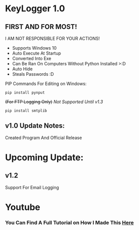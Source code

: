 # KeyLogger 1.0

## **FIRST AND FOR MOST!**
I AM NOT RESPONSIBLE FOR YOUR ACTIONS!

- Supports Windows 10
- Auto Execute At Startup
- Converted Into Exe
- Can Be Ran On Computers Without Python Installed >:D
- Auto Hide
- Steals Passwords :D

PIP Commands For Editing on Windows:
```
pip install pynput
```
~~(For FTP Logging Only)~~ *Not Supported Until v1.3*
```
pip install smtplib
```

## v1.0 Update Notes:
Created Program And Official Release

# Upcoming Update:
## v1.2
Support For Email Logging

# Youtube
### You Can Find A Full Tutorial on How I Made This [Here](https://youtube.com/c/abigdog)
